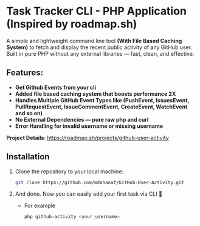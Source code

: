 # Task Tracker CLI - PHP Application (Inspired by roadmap.sh)

A simple and lightweight command line tool **(With File Based Caching System)** to fetch and display the recent public activity of any GitHub user.
Built in pure PHP without any external libraries — fast, clean, and effective.

## Features:

- **Get Github Events from your cli**
- **Added file based caching system that boosts performance 2X**
- **Handles Multiple GitHub Event Types like (PushEvent, IssuesEvent, PullRequestEvent, IssueCommentEvent, CreateEvent, WatchEvent and so on)**
- **No External Dependencies — pure raw php and curl**
- **Error Handling for invalid username or missing username**

**Project Details**: https://roadmap.sh/projects/github-user-activity


## Installation


1. Clone the repository to your local machine:

   ```bash
   git clone https://github.com/mdahanaf/GitHub-User-Activity.git
   ```

2. And done. Now you can easily add your first task via CLI 🚀
     - For example
         ```bash
        php github-activity <your_username>
         ```
  